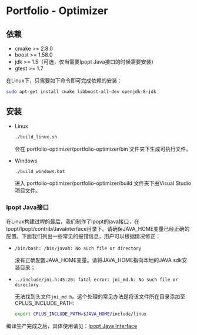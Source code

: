 # Portfolio - Optimizer

## 依赖

* cmake >= 2.8.0
* boost >= 1.58.0
* jdk >= 1.5（可选，仅当需要Ipopt Java接口的时候需要安装）
* gtest >= 1.7

在Linux下，只需要如下命令即可完成依赖的安装：

```bash
sudo apt-get install cmake libboost-all-dev openjdk-8-jdk
```

## 安装

* Linux

    ```bash
    ./build_linux.sh
    ```

    会在 portfolio-optimizer/portfolio-optimizer/bin 文件夹下生成可执行文件。

* Windows


    ```bash
    ./build_windows.bat
    ```

    进入 portfolio-optimizer/portfolio-optimizer/build 文件夹下由Visual Studio项目文件。


### Ipopt Java接口

在Linux构建过程的最后，我们制作了Ipopt的java接口，在Ipopt/Ipopt/contrib/JavaInterface目录下。请确保JAVA_HOME变量已经正确的配置。下面我们列出一些常见的报错信息，用户可以根据情况修正：

* ``/bin/bash: /bin/javah: No such file or directory``
    
    没有正确配置JAVA_HOME变量。请将JAVA_HOME指向本地的JAVA sdk安装目录；

* ``../include/jni.h:45:20: fatal error: jni_md.h: No such file or directory``

    无法找到头文件``jni_md.h``。这个处理的常见办法是将该文件所在目录添加至CPLUS_INCLUDE_PATH:

    ```bash
    export CPLUS_INCLUDE_PATH=$JAVA_HOME/include/linux
    ```

编译生产完成之后，具体使用请见：[Ipopt Java Interface](https://www.coin-or.org/Ipopt/documentation/node16.html)